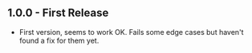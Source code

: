 ## 1.0.0 - First Release
* First version, seems to work OK. Fails some edge cases but haven't found a fix for them yet.
